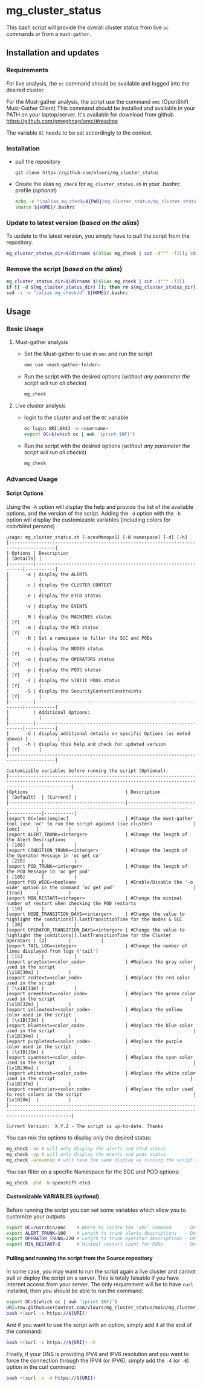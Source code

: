 # mg_cluster_status

This bash script will provide the overall cluster status from live `oc` commands or from a `must-gather`.

## Installation and updates

### Requirements

For live analysis, the `oc` command should be available and logged into the desired cluster.

For the Must-gather analysis, the script use the command `omc` (OpenShift Must-Gather Client)
This command should be installed and available in your PATH on your laptop/server. It's available for download from github <https://github.com/gmeghnag/omc/#readme>

The variable `OC` needs to be set accordingly to the context.

### Installation

* pull the repository

  ```text
  git clone https://github.com/vlours/mg_cluster_status
  ```

* Create the alias `mg_check` for `mg_cluster_status.sh` in your .bashrc profile (_optional_)

  ```bash
  echo -e "\nalias mg_check=${PWD}/mg_cluster_status/mg_cluster_status.sh" >> ${HOME}/.bashrc
  source ${HOME}/.bashrc
  ```

### Update to latest version (_based on the alias_)

To update to the latest version, you simply have to pull the script from the repository.

```bash
mg_cluster_status_dir=$(dirname $(alias mg_check | cut -d"'" -f2)); cd ${mg_cluster_status_dir}; git pull origin main; cd -
```

### Remove the script (_based on the alias_)

```bash
mg_cluster_status_dir=$(dirname $(alias mg_check | cut -d"'" -f2))
if [[ -d ${mg_cluster_status_dir} ]]; then rm ${mg_cluster_status_dir}; fi
sed -i -e "/alias mg_check/d" ${HOME}/.bashrc
```

## Usage

### Basic Usage

1. Must-gather analysis

    * Set the Must-gather to use in `omc` and run the script

      ```bash
      omc use <must-gather-folder>
      ```

    * Run the script with the desired options (_without any parameter the script will run all checks_)

      ```bash
      mg_check
      ```

2. Live cluster analysis

    * login to the cluster and set the `OC` variable

      ```bash
      oc login URI:6443 -u <username>
      export OC=$(which oc | awk '{print $NF}')
      ```

    * Run the script with the desired options (_without any parameter the script will run all checks_)

      ```bash
      mg_check
      ```

### Advanced Usage

#### Script Options

Using the `-h` option will display the help and provide the list of the available options, and the version of the script.
Adding the `-d` option with the `-h` option will display the customizable variables (including colors for colorblind persons)

```text
usage: mg_cluster_status.sh [-acevMmnopsS] [-N namespace] [-d] [-h]
|---------------------------------------------------------------------------------------|
| Options | Description                                                     | [Details] |
|---------|-----------------------------------------------------------------|-----------|
|      -a | display the ALERTS                                              |           |
|      -c | display the CLUSTER CONTEXT                                     |           |
|      -e | display the ETCD status                                         |           |
|      -v | display the EVENTS                                              |           |
|      -M | display the MACHINES status                                     | [Y]       |
|      -m | display the MCO status                                          | [Y]       |
|      -N | Set a namespace to filter the SCC and PODs                      |           |
|      -n | display the NODES status                                        | [Y]       |
|      -o | display the OPERATORS status                                    | [Y]       |
|      -p | display the PODS status                                         | [Y]       |
|      -s | display the STATIC PODs status                                  | [Y]       |
|      -S | display the SecurityContextConstraints                          | [Y]       |
|---------|-----------------------------------------------------------------|-----------|
|         | Additional Options:                                             |           |
|---------|-----------------------------------------------------------------|-----------|
|      -d | display additional details on specific Options (as noted above) |           |
|      -h | display this help and check for updated version                 | [Y]       |
|---------------------------------------------------------------------------------------|

Customizable variables before running the script (Optional):
|-------------------------------------------------------------------------------------------------------------------------------------------------------------------|
|Options                                    | Description                                                                                  | [Default]  | [Current] |
|-------------------------------------------|----------------------------------------------------------------------------------------------|------------|-----------|
|export OC=[omc|omg|oc]                     | #Change the must-gather tool (use 'oc' to run the script against live cluster)               | [omc]      |           |
|export ALERT_TRUNK=<interger>              | #Change the length of the Alert Descriptions                                                 | [100]      |           |
|export CONDITION_TRUNK=<interger>          | #Change the length of the Operator Message in 'oc get co'                                    | [220]      |           |
|export POD_TRUNK=<interger>                | #Change the length of the POD Message in 'oc get pod'                                        | [100]      |           |
|export POD_WIDE=<boolean>                  | #Enable/Disable the '-o wide' option in the command 'oc get pod'                             | [true]     |           |
|export MIN_RESTART=<integer>               | #Change the minimal number of restart when checking the POD restarts                         | [10]       |           |
|export NODE_TRANSITION_DAYS=<interger>     | #Change the value to highlight the conditions[].lastTransitionTime for the Nodes & SCC       | [30]       |           |
|export OPERATOR_TRANSITION_DAYS=<interger> | #Change the value to highlight the conditions[].lastTransitionTime for the Cluster Operators | [2]        |           |
|export TAIL_LOG=<integer>                  | #Change the number of lines displayed from logs ('tail')                                     | [15]       |           |
|export graytext=<color_code>               | #Replace the gray color used in the script                                                   | [\x1B[30m] |           |
|export redtext=<color_code>                | #Replace the red color used in the script                                                    | [\x1B[31m] |           |
|export greentext=<color_code>              | #Replace the green color used in the script                                                  | [\x1B[32m] |           |
|export yellowtext=<color_code>             | #Replace the yellow color used in the script                                                 | [\x1B[33m] |           |
|export bluetext=<color_code>               | #Replace the blue color used in the script                                                   | [\x1B[34m] |           |
|export purpletext=<color_code>             | #Replace the purple color used in the script                                                 | [\x1B[35m] |           |
|export cyantext=<color_code>               | #Replace the cyan color used in the script                                                   | [\x1B[36m] |           |
|export whitetext=<color_code>              | #Replace the white color used in the script                                                  | [\x1B[37m] |           |
|export resetcolor=<color_code>             | #Replace the color used to rest colors in the script                                         | [\x1B[0m]  |           |
|-------------------------------------------------------------------------------------------------------------------------------------------------------------------|

Current Version:  X.Y.Z - The script is up-to-date. Thanks
```

You can mix the options to display only the desired status:

```bash
mg_check -ae # will only display the alerts and etcd status
mg_check -vp # will only display the events and pods status
mg_check -acevmnop # will have the same display as running the script without options
```

You can filter on a specific Namespace for the SCC and POD options:

```bash
mg_check -pSd -N openshift-etcd
```

#### Customizable VARIABLES (_optional_)

Before running the script you can set some variables which allow you to customize your outputs

```bash
export OC=/usr/bin/omc    # Where to locate the `omc` command     - Default: omc
export ALERT_TRUNK=100    # Length to trunk alerts descriptions   - Default: 100
export OPERATOR_TRUNK=220 # Length to trunk Operator descriptions - Default: 220
export MIN_RESTART=5      # Minimal restart count for PODs        - Default: 5
```

#### Pulling and running the script from the Source repository

In some case, you may want to run the script again a live cluster and cannot pull or deploy the script on a server.
This is totaly faisable if you have internet access from your server.
The only requirement will be to have `curl` installed, then you should be able to run the command:

```bash
export OC=$(which oc | awk '{print $NF}')                                         #Set the OC variable to your `oc` command
URI=raw.githubusercontent.com/vlours/mg_cluster_status/main/mg_cluster_status.sh  #Ensure you are accessing the RAW version of the script
bash <(curl -s https://${URI})                                                    #This will pull the script from the Repo and execute it from memory.
```

And if you want to use the script with an option, simply add it at the end of the command:

```bash
bash <(curl -s https://${URI}) -h
```

Finally, if your DNS is providing IPV4 and IPV6 resolution and you want to force the connection through the IPV4 (or IPV6), simply add the `-4` (or `-6`) option in the curl command:

```bash
bash <(curl -s -4 https://${URI})
```
